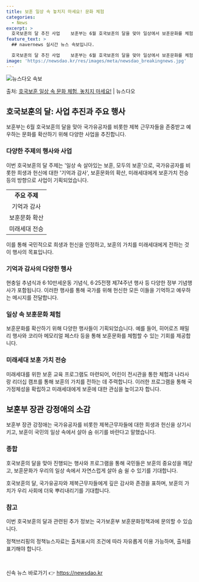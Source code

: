 ```yaml
---
title: 보훈 일상 속 놓치지 마세요! 문화 체험
categories:
  - News
excerpt: >
  호국보훈의 달 추진 사업    보훈부는 6월 호국보훈의 달을 맞아 일상에서 보훈문화를 체험해 국가와 국민을 …
feature_text: >
  ## navernews 실시간 뉴스 속보입니다.

  호국보훈의 달 추진 사업    보훈부는 6월 호국보훈의 달을 맞아 일상에서 보훈문화를 체험해 국가와 국민을 …
image: 'https://newsdao.kr/res/images/meta/newsdao_breakingnews.jpg'
---
```


![뉴스다오 속보](https://newsdao.kr/res/images/meta/newsdao_breakingnews.jpg)

<p>출처: <a href="https://newsdao.kr/3984" rel="dofollow">호국보훈 일상 속 문화 체험, 놓치지 마세요!</a> | 뉴스다오</p>

<h2 data-ke-size="size26">호국보훈의 달: 사업 추진과 주요 행사</h2>

<p data-ke-size="size16">보훈부는 6월 호국보훈의 달을 맞아 국가유공자를 비롯한 제복 근무자들을 존중받고 예우하는 문화를 확산하기 위해 다양한 사업을 추진합니다.</p>

<h3>다양한 주제의 행사와 사업</h3>

<p data-ke-size="size16">이번 호국보훈의 달 주제는 '일상 속 살아있는 보훈, 모두의 보훈'으로, 국가유공자를 비롯한 희생과 헌신에 대한 '기억과 감사', 보훈문화의 확산, 미래세대에게 보훈가치 전승 등의 방향으로 사업이 기획되었습니다.</p>

<table>
  <tr>
    <td style="text-align: center; height: 17px;"><b>주요 주제</b></td>
  </tr>
  <tr>
    <td style="text-align: center; height: 17px;">기억과 감사</td>
  </tr>
  <tr>
    <td style="text-align: center; height: 17px;">보훈문화 확산</td>
  </tr>
  <tr>
    <td style="text-align: center; height: 17px;">미래세대 전승</td>
  </tr>
</table>

<p data-ke-size="size16">이를 통해 국민적으로 희생과 헌신을 인정하고, 보훈의 가치를 미래세대에게 전하는 것이 행사의 목표입니다.</p>

<h3>기억과 감사의 다양한 행사</h3>

<p data-ke-size="size16">현충일 추념식과 6·10만세운동 기념식, 6·25전쟁 제74주년 행사 등 다양한 정부 기념행사가 포함됩니다. 이러한 행사를 통해 국가를 위해 헌신한 모든 이들을 기억하고 예우하는 메시지를 전달합니다.</p>

<h3>일상 속 보훈문화 체험</h3>

<p data-ke-size="size16">보훈문화를 확산하기 위해 다양한 행사들이 기획되었습니다. 예를 들어, 히어로즈 패밀리 행사와 코리아 메모리얼 페스타 등을 통해 보훈문화를 체험할 수 있는 기회를 제공합니다.</p>

<h3>미래세대 보훈 가치 전승</h3>

<p data-ke-size="size16">미래세대를 위한 보훈 교육 프로그램도 마련되어, 어린이 전시관을 통한 체험과 나라사랑 리더십 캠프를 통해 보훈의 가치를 전하는 데 주력합니다. 이러한 프로그램을 통해 국가정체성을 확립하고 미래세대에게 보훈에 대한 관심을 높이고자 합니다.</p>

<h2 data-ke-size="size26">보훈부 장관 강정애의 소감</h2>

<p data-ke-size="size16">보훈부 장관 강정애는 국가유공자를 비롯한 제복근무자들에 대한 희생과 헌신을 상기시키고, 보훈이 국민의 일상 속에서 살아 숨 쉬기를 바란다고 말했습니다.</p>

<h3>종합</h3>

<p data-ke-size="size16">호국보훈의 달을 맞아 진행되는 행사와 프로그램을 통해 국민들은 보훈의 중요성을 깨닫고, 보훈문화가 우리의 일상 속에서 자연스럽게 살아 숨 쉴 수 있기를 기대합니다.</p>

<p data-ke-size="size16">호국보훈의 달, 국가유공자와 제복근무자들에게 깊은 감사와 존경을 표하며, 보훈의 가치가 우리 사회에 더욱 뿌리내리기를 기대합니다.</p>

<h3>참고</h3>

<p data-ke-size="size16">이번 호국보훈의 달과 관련된 추가 정보는 국가보훈부 보훈문화정책과에 문의할 수 있습니다.</p>
<p data-ke-size="size16">정책브리핑의 정책뉴스자료는 출처표시의 조건에 따라 자유롭게 이용 가능하며, 출처를 표기해야 합니다.</p>

<p data-ke-size="size16">&nbsp;</p> 

신속 뉴스 바로가기 👉 <a href="https://newsdao.kr" rel="dofollow">https://newsdao.kr</a>


